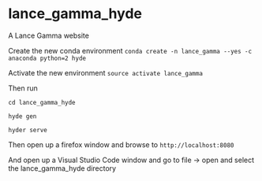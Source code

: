 # lance_gamma_hyde
A Lance Gamma website


Create the new conda environment
`conda create -n lance_gamma --yes -c anaconda python=2 hyde`

Activate the new environment
`source activate lance_gamma`


Then run 
```
cd lance_gamma_hyde

hyde gen

hyder serve

```

Then open up a firefox window and browse to 
`http://localhost:8080`

And open up a Visual Studio Code window and go to file -> open and select the lance_gamma_hyde directory


